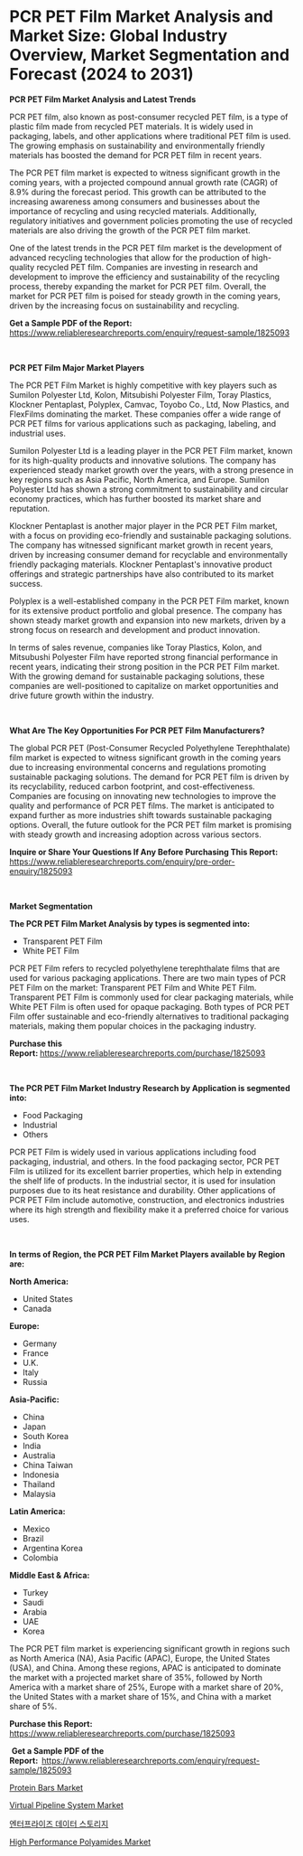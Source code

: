 <p><h1>PCR PET Film Market Analysis and Market Size: Global Industry Overview, Market Segmentation and Forecast (2024 to 2031)</h1></p><p><strong>PCR PET Film Market Analysis and Latest Trends</strong></p>
<p><p>PCR PET film, also known as post-consumer recycled PET film, is a type of plastic film made from recycled PET materials. It is widely used in packaging, labels, and other applications where traditional PET film is used. The growing emphasis on sustainability and environmentally friendly materials has boosted the demand for PCR PET film in recent years.</p><p>The PCR PET film market is expected to witness significant growth in the coming years, with a projected compound annual growth rate (CAGR) of 8.9% during the forecast period. This growth can be attributed to the increasing awareness among consumers and businesses about the importance of recycling and using recycled materials. Additionally, regulatory initiatives and government policies promoting the use of recycled materials are also driving the growth of the PCR PET film market.</p><p>One of the latest trends in the PCR PET film market is the development of advanced recycling technologies that allow for the production of high-quality recycled PET film. Companies are investing in research and development to improve the efficiency and sustainability of the recycling process, thereby expanding the market for PCR PET film. Overall, the market for PCR PET film is poised for steady growth in the coming years, driven by the increasing focus on sustainability and recycling.</p></p>
<p><strong>Get a Sample PDF of the Report:&nbsp;</strong> <a href="https://www.reliableresearchreports.com/enquiry/request-sample/1825093">https://www.reliableresearchreports.com/enquiry/request-sample/1825093</a></p>
<p>&nbsp;</p>
<p><strong>PCR PET Film Major Market Players</strong></p>
<p><p>The PCR PET Film Market is highly competitive with key players such as Sumilon Polyester Ltd, Kolon, Mitsubishi Polyester Film, Toray Plastics, Klockner Pentaplast, Polyplex, Camvac, Toyobo Co., Ltd, Now Plastics, and FlexFilms dominating the market. These companies offer a wide range of PCR PET films for various applications such as packaging, labeling, and industrial uses.</p><p>Sumilon Polyester Ltd is a leading player in the PCR PET Film market, known for its high-quality products and innovative solutions. The company has experienced steady market growth over the years, with a strong presence in key regions such as Asia Pacific, North America, and Europe. Sumilon Polyester Ltd has shown a strong commitment to sustainability and circular economy practices, which has further boosted its market share and reputation.</p><p>Klockner Pentaplast is another major player in the PCR PET Film market, with a focus on providing eco-friendly and sustainable packaging solutions. The company has witnessed significant market growth in recent years, driven by increasing consumer demand for recyclable and environmentally friendly packaging materials. Klockner Pentaplast's innovative product offerings and strategic partnerships have also contributed to its market success.</p><p>Polyplex is a well-established company in the PCR PET Film market, known for its extensive product portfolio and global presence. The company has shown steady market growth and expansion into new markets, driven by a strong focus on research and development and product innovation.</p><p>In terms of sales revenue, companies like Toray Plastics, Kolon, and Mitsubushi Polyester Film have reported strong financial performance in recent years, indicating their strong position in the PCR PET Film market. With the growing demand for sustainable packaging solutions, these companies are well-positioned to capitalize on market opportunities and drive future growth within the industry.</p></p>
<p>&nbsp;</p>
<p><strong>What Are The Key Opportunities For PCR PET Film Manufacturers?</strong></p>
<p><p>The global PCR PET (Post-Consumer Recycled Polyethylene Terephthalate) film market is expected to witness significant growth in the coming years due to increasing environmental concerns and regulations promoting sustainable packaging solutions. The demand for PCR PET film is driven by its recyclability, reduced carbon footprint, and cost-effectiveness. Companies are focusing on innovating new technologies to improve the quality and performance of PCR PET films. The market is anticipated to expand further as more industries shift towards sustainable packaging options. Overall, the future outlook for the PCR PET film market is promising with steady growth and increasing adoption across various sectors.</p></p>
<p><strong>Inquire or Share Your Questions If Any Before Purchasing This Report:</strong> <a href="https://www.reliableresearchreports.com/enquiry/pre-order-enquiry/1825093">https://www.reliableresearchreports.com/enquiry/pre-order-enquiry/1825093</a></p>
<p>&nbsp;</p>
<p><strong>Market Segmentation</strong></p>
<p><strong>The PCR PET Film Market Analysis by types is segmented into:</strong></p>
<p><ul><li>Transparent PET Film</li><li>White PET Film</li></ul></p>
<p><p>PCR PET Film refers to recycled polyethylene terephthalate films that are used for various packaging applications. There are two main types of PCR PET Film on the market: Transparent PET Film and White PET Film. Transparent PET Film is commonly used for clear packaging materials, while White PET Film is often used for opaque packaging. Both types of PCR PET Film offer sustainable and eco-friendly alternatives to traditional packaging materials, making them popular choices in the packaging industry.</p></p>
<p><strong>Purchase this Report:&nbsp;</strong><a href="https://www.reliableresearchreports.com/purchase/1825093">https://www.reliableresearchreports.com/purchase/1825093</a></p>
<p>&nbsp;</p>
<p><strong>The PCR PET Film Market Industry Research by Application is segmented into:</strong></p>
<p><ul><li>Food Packaging</li><li>Industrial</li><li>Others</li></ul></p>
<p><p>PCR PET Film is widely used in various applications including food packaging, industrial, and others. In the food packaging sector, PCR PET Film is utilized for its excellent barrier properties, which help in extending the shelf life of products. In the industrial sector, it is used for insulation purposes due to its heat resistance and durability. Other applications of PCR PET Film include automotive, construction, and electronics industries where its high strength and flexibility make it a preferred choice for various uses.</p></p>
<p>&nbsp;</p>
<p><strong>In terms of Region, the PCR PET Film Market Players available by Region are:</strong></p>
<p>
    <p> <strong> North America: </strong>
        <ul>
            <li>United States</li>
            <li>Canada</li>
        </ul>
        </p> 
    <p> <strong> Europe: </strong>
        <ul>
            <li>Germany</li>
            <li>France</li>
            <li>U.K.</li>
            <li>Italy</li>
            <li>Russia</li>
        </ul>
        </p> 
    <p> <strong> Asia-Pacific: </strong>
        <ul>
            <li>China</li>
            <li>Japan</li>
            <li>South Korea</li>
            <li>India</li>
            <li>Australia</li>
            <li>China Taiwan</li>
            <li>Indonesia</li>
            <li>Thailand</li>
            <li>Malaysia</li>
        </ul>
        </p> 
    <p> <strong> Latin America: </strong>
        <ul>
            <li>Mexico</li>
            <li>Brazil</li>
            <li>Argentina Korea</li>
            <li>Colombia</li>
        </ul>
        </p> 
    <p> <strong> Middle East & Africa: </strong>
        <ul>
            <li>Turkey</li>
            <li>Saudi</li>
            <li>Arabia</li>
            <li>UAE</li>
            <li>Korea</li>
        </ul>
    </p>
    </p>
<p><p>The PCR PET film market is experiencing significant growth in regions such as North America (NA), Asia Pacific (APAC), Europe, the United States (USA), and China. Among these regions, APAC is anticipated to dominate the market with a projected market share of 35%, followed by North America with a market share of 25%, Europe with a market share of 20%, the United States with a market share of 15%, and China with a market share of 5%.</p></p>
<p><strong>Purchase this Report: </strong><a href="https://www.reliableresearchreports.com/purchase/1825093">https://www.reliableresearchreports.com/purchase/1825093</a></p>
<p>&nbsp;<strong>Get a Sample PDF of the Report:&nbsp;&nbsp;</strong><a href="https://www.reliableresearchreports.com/enquiry/request-sample/1825093">https://www.reliableresearchreports.com/enquiry/request-sample/1825093</a></p>
<p><strong></strong></p>
<p><p><a href="https://view.publitas.com/reportprime-1/protein-bars-market-centers-on-aspects-such-as-market-growth-market-share-market-opportunity-and-projected-forecasts-spanning-from-2024-to-2031/">Protein Bars Market</a></p><p><a href="https://chivalrous-flock-a86.notion.site/Virtual-Pipeline-System-Market-Size-Market-Trends-and-Growth-Outlook-forecasted-for-period-from-20-f79e1fa4bc1045dfb5c8f8f585e3c6c9">Virtual Pipeline System Market</a></p><p><a href="https://medium.com/@edaunhshhs/%EA%B8%B0%EC%97%85-%EB%8D%B0%EC%9D%B4%ED%84%B0-%EC%A0%80%EC%9E%A5-%EC%8B%9C%EC%9E%A5-%EB%B6%84%EC%84%9D-%EA%B8%80%EB%A1%9C%EB%B2%8C-%EC%82%B0%EC%97%85-%EC%A0%84%EB%A7%9D%EA%B3%BC-%EC%98%88%EC%B8%A1-2024%EB%85%84%EB%B6%80%ED%84%B0-2031%EB%85%84%EA%B9%8C%EC%A7%80-bc56039fdf07">엔터프라이즈 데이터 스토리지</a></p><p><a href="https://github.com/FassouRP/Market-Research-Report-List-3/blob/main/high-performance-polyamides-market.md">High Performance Polyamides Market</a></p></p>
